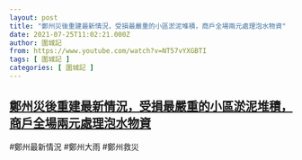 ```yaml
---
layout: post
title: "鄭州災後重建最新情況，受損最嚴重的小區淤泥堆積，商戶全場兩元處理泡水物資"
date: 2021-07-25T11:02:21.000Z
author: 圍城記
from: https://www.youtube.com/watch?v=NT57vYXGBTI
tags: [ 圍城記 ]
categories: [ 圍城記 ]
---
```

<!--1627210941000-->
[鄭州災後重建最新情況，受損最嚴重的小區淤泥堆積，商戶全場兩元處理泡水物資](https://www.youtube.com/watch?v=NT57vYXGBTI)
------

<div>
#鄭州最新情況 #鄭州大雨 #鄭州救災
</div>
